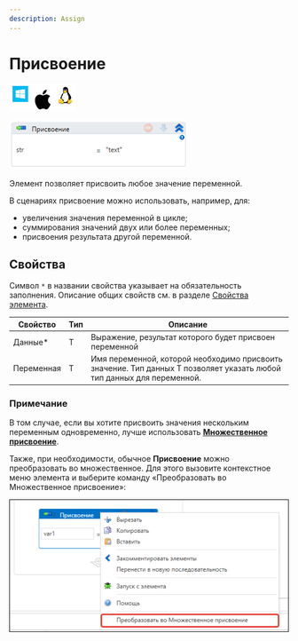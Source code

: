 ```yaml
---
description: Assign
---
```



# Присвоение

![](<../../../.gitbook/assets/image (100) (1) (1) (1) (1) (1) (1) (1) (1) (11).png>)

![](<../../../.gitbook/assets/image (179).png>)

Элемент позволяет присвоить любое значение переменной.

В сценариях присвоение можно использовать, например, для:
* увеличения значения переменной в цикле;
* суммирования значений двух или более переменных;
* присвоения результата другой переменной.

## Свойства

Символ `*` в названии свойства указывает на обязательность заполнения. Описание общих свойств см. в разделе [Свойства элемента](https://docs.primo-rpa.ru/primo-rpa/primo-studio/process/elements#svoistva-elementa).

| Свойство   | Тип | Описание                                                |
| ---------- | --- | ------------------------------------------------------- |
| Данные\*   | T   | Выражение, результат которого будет присвоен переменной |
| Переменная | T   | Имя переменной, которой необходимо присвоить значение. Тип данных Т позволяет указать любой тип данных для переменной.   |


### Примечание

В том случае, если вы хотите присвоить значения нескольким переменным одновременно, лучше использовать [**Множественное присвоение**](https://docs.primo-rpa.ru/primo-rpa/g\_elements/osnovnye-elementy/els\_logic/el\_multipleassign). 

Также, при необходимости, обычное **Присвоение** можно преобразовать во множественное. Для этого вызовите контекстное меню элемента и выберите команду «Преобразовать во Множественное присвоение»:

![](<../../../.gitbook/assets/assign-context-menu.png>)


